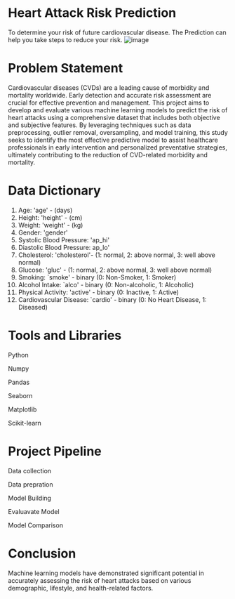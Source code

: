 # Heart Attack Risk Prediction
 To determine your risk of future cardiovascular disease. The Prediction can help you take steps to reduce your risk.
![image](https://github.com/NijanthanK/Predictive-Modeling-for-Heart-Attack-Risk-Assessment/assets/154366232/468bcd14-6f98-46d6-9f2c-224dedc08920)


# Problem Statement 
Cardiovascular diseases (CVDs) are a leading cause of morbidity and mortality worldwide. Early detection and accurate risk assessment are crucial for effective prevention and management. This project aims to develop and evaluate various machine learning models to predict the risk of heart attacks using a comprehensive dataset that includes both objective and subjective features. By leveraging techniques such as data preprocessing, outlier removal, oversampling, and model training, this study seeks to identify the most effective predictive model to assist healthcare professionals in early intervention and personalized preventative strategies, ultimately contributing to the reduction of CVD-related morbidity and mortality.

 # Data Dictionary
1. Age: 'age' - (days)
2. Height: 'height' - (cm)
3. Weight: 'weight' -  (kg)
4. Gender: 'gender' 
6. Systolic Blood Pressure: 'ap_hi' 
7. Diastolic Blood Pressure: ap_lo' 
8. Cholesterol: 'cholesterol'-  (1: normal, 2: above normal, 3: well above normal)
9. Glucose: 'gluc' - (1: normal, 2: above normal, 3: well above normal)
10. Smoking: `smoke' - binary (0: Non-Smoker, 1: Smoker)
11. Alcohol Intake: `alco' - binary (0: Non-alcoholic, 1: Alcoholic)
12. Physical Activity: 'active' - binary (0: Inactive, 1: Active)
13. Cardiovascular Disease: `cardio' - binary (0: No Heart Disease, 1: Diseased)

# Tools and Libraries

Python

Numpy

Pandas

Seaborn

Matplotlib

Scikit-learn

# Project Pipeline

Data collection

Data prepration

Model Building

Evaluavate Model

Model Comparison


# Conclusion 

Machine learning models have demonstrated significant potential in accurately assessing the risk of heart attacks based on various demographic, lifestyle, and health-related factors.

